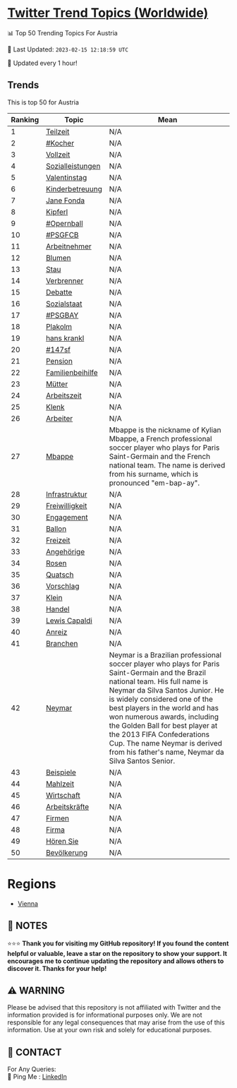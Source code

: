 [Twitter Trend Topics (Worldwide)](https://github.com/ErcinDedeoglu/Twitter-Trend-Topics)
==========


📊 Top 50 Trending Topics For Austria

📆 Last Updated: `2023-02-15 12:18:59 UTC`

🔧 Updated every 1 hour!


## Trends

This is top 50 for Austria

| Ranking | Topic | Mean |
| ------- | ------------ | ------------ |
| 1 | [Teilzeit](http://twitter.com/search?q=Teilzeit) | N/A |
| 2 | [#Kocher](http://twitter.com/search?q=%23Kocher) | N/A |
| 3 | [Vollzeit](http://twitter.com/search?q=Vollzeit) | N/A |
| 4 | [Sozialleistungen](http://twitter.com/search?q=Sozialleistungen) | N/A |
| 5 | [Valentinstag](http://twitter.com/search?q=Valentinstag) | N/A |
| 6 | [Kinderbetreuung](http://twitter.com/search?q=Kinderbetreuung) | N/A |
| 7 | [Jane Fonda](http://twitter.com/search?q=Jane+Fonda) | N/A |
| 8 | [Kipferl](http://twitter.com/search?q=Kipferl) | N/A |
| 9 | [#Opernball](http://twitter.com/search?q=%23Opernball) | N/A |
| 10 | [#PSGFCB](http://twitter.com/search?q=%23PSGFCB) | N/A |
| 11 | [Arbeitnehmer](http://twitter.com/search?q=Arbeitnehmer) | N/A |
| 12 | [Blumen](http://twitter.com/search?q=Blumen) | N/A |
| 13 | [Stau](http://twitter.com/search?q=Stau) | N/A |
| 14 | [Verbrenner](http://twitter.com/search?q=Verbrenner) | N/A |
| 15 | [Debatte](http://twitter.com/search?q=Debatte) | N/A |
| 16 | [Sozialstaat](http://twitter.com/search?q=Sozialstaat) | N/A |
| 17 | [#PSGBAY](http://twitter.com/search?q=%23PSGBAY) | N/A |
| 18 | [Plakolm](http://twitter.com/search?q=Plakolm) | N/A |
| 19 | [hans krankl](http://twitter.com/search?q=hans+krankl) | N/A |
| 20 | [#147sf](http://twitter.com/search?q=%23147sf) | N/A |
| 21 | [Pension](http://twitter.com/search?q=Pension) | N/A |
| 22 | [Familienbeihilfe](http://twitter.com/search?q=Familienbeihilfe) | N/A |
| 23 | [Mütter](http://twitter.com/search?q=M%c3%bctter) | N/A |
| 24 | [Arbeitszeit](http://twitter.com/search?q=Arbeitszeit) | N/A |
| 25 | [Klenk](http://twitter.com/search?q=Klenk) | N/A |
| 26 | [Arbeiter](http://twitter.com/search?q=Arbeiter) | N/A |
| 27 | [Mbappe](http://twitter.com/search?q=Mbappe) | Mbappe is the nickname of Kylian Mbappe, a French professional soccer player who plays for Paris Saint-Germain and the French national team. The name is derived from his surname, which is pronounced "em-bap-ay". |
| 28 | [Infrastruktur](http://twitter.com/search?q=Infrastruktur) | N/A |
| 29 | [Freiwilligkeit](http://twitter.com/search?q=Freiwilligkeit) | N/A |
| 30 | [Engagement](http://twitter.com/search?q=Engagement) | N/A |
| 31 | [Ballon](http://twitter.com/search?q=Ballon) | N/A |
| 32 | [Freizeit](http://twitter.com/search?q=Freizeit) | N/A |
| 33 | [Angehörige](http://twitter.com/search?q=Angeh%c3%b6rige) | N/A |
| 34 | [Rosen](http://twitter.com/search?q=Rosen) | N/A |
| 35 | [Quatsch](http://twitter.com/search?q=Quatsch) | N/A |
| 36 | [Vorschlag](http://twitter.com/search?q=Vorschlag) | N/A |
| 37 | [Klein](http://twitter.com/search?q=Klein) | N/A |
| 38 | [Handel](http://twitter.com/search?q=Handel) | N/A |
| 39 | [Lewis Capaldi](http://twitter.com/search?q=Lewis+Capaldi) | N/A |
| 40 | [Anreiz](http://twitter.com/search?q=Anreiz) | N/A |
| 41 | [Branchen](http://twitter.com/search?q=Branchen) | N/A |
| 42 | [Neymar](http://twitter.com/search?q=Neymar) | Neymar is a Brazilian professional soccer player who plays for Paris Saint-Germain and the Brazil national team. His full name is Neymar da Silva Santos Junior. He is widely considered one of the best players in the world and has won numerous awards, including the Golden Ball for best player at the 2013 FIFA Confederations Cup. The name Neymar is derived from his father's name, Neymar da Silva Santos Senior. |
| 43 | [Beispiele](http://twitter.com/search?q=Beispiele) | N/A |
| 44 | [Mahlzeit](http://twitter.com/search?q=Mahlzeit) | N/A |
| 45 | [Wirtschaft](http://twitter.com/search?q=Wirtschaft) | N/A |
| 46 | [Arbeitskräfte](http://twitter.com/search?q=Arbeitskr%c3%a4fte) | N/A |
| 47 | [Firmen](http://twitter.com/search?q=Firmen) | N/A |
| 48 | [Firma](http://twitter.com/search?q=Firma) | N/A |
| 49 | [Hören Sie](http://twitter.com/search?q=H%c3%b6ren+Sie) | N/A |
| 50 | [Bevölkerung](http://twitter.com/search?q=Bev%c3%b6lkerung) | N/A |



# Regions

* [Vienna](</Austria/Vienna.md>)



## 📝 NOTES

⭐⭐⭐ **Thank you for visiting my GitHub repository! If you found the content helpful or valuable, leave a star on the repository to show your support. It encourages me to continue updating the repository and allows others to discover it. Thanks for your help!**


## ⚠️ WARNING

Please be advised that this repository is not affiliated with Twitter and the information provided is for informational purposes only. We are not responsible for any legal consequences that may arise from the use of this information. Use at your own risk and solely for educational purposes.


## 📨 CONTACT

 For Any Queries:  
            🏓 Ping Me : [LinkedIn](https://www.linkedin.com/in/ercindedeoglu/)
